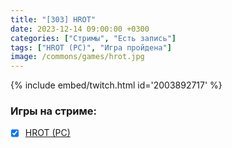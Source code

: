 ```yaml
---
title: "[303] HROT"
date: 2023-12-14 09:00:00 +0300
categories: ["Стримы", "Есть запись"]
tags: ["HROT (PC)", "Игра пройдена"]
image: /commons/games/hrot.jpg
---
```


{% include embed/twitch.html id='2003892717' %}

### Игры на стриме:
+ [x] [HROT (PC)](/tags/hrot-pc)
